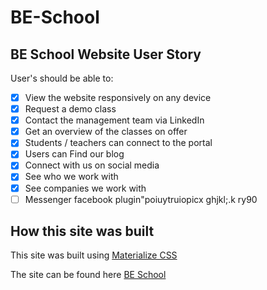 # BE-School

## BE School Website User Story

User's should be able to:

- [x] View the website responsively on any device 
- [x] Request a demo class
- [x] Contact the management team via LinkedIn
- [x] Get an overview of the classes on offer 
- [x] Students / teachers can connect to the portal
- [x] Users can Find our blog
- [x] Connect with us on social media
- [x] See who we work with
- [x] See companies we work with
- [ ] Messenger facebook plugin\"poiuytruiopicx ghjkl;.k ry90

## How this site was built

This site was built using [Materialize CSS](https://materializecss.com)

The site can be found here [BE School](https://www.beschool.com.mx)